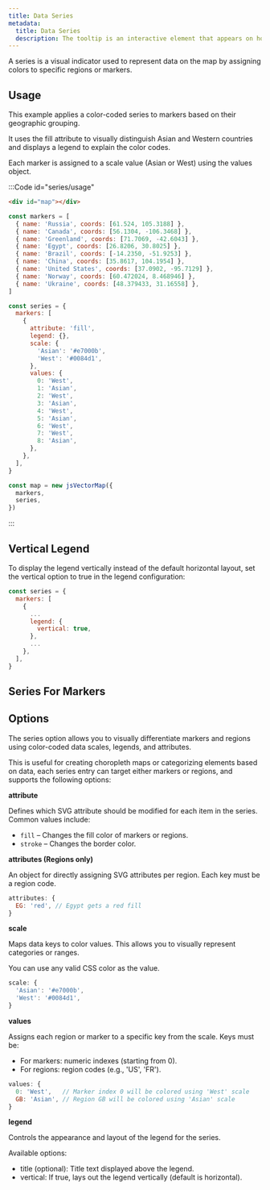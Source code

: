 ```yaml
---
title: Data Series
metadata:
  title: Data Series
  description: The tooltip is an interactive element that appears on hover, showing contextual information about a marker or region on the map.
---
```


A series is a visual indicator used to represent data on the map by assigning colors to specific regions or markers.

## Usage

This example applies a color-coded series to markers based on their geographic grouping.

It uses the fill attribute to visually distinguish Asian and Western countries and displays a legend to explain the color codes.

Each marker is assigned to a scale value (Asian or West) using the values object.

:::Code id="series/usage"

```html [index.html]
<div id="map"></div>
```

```js [app.js]
const markers = [
  { name: 'Russia', coords: [61.524, 105.3188] },
  { name: 'Canada', coords: [56.1304, -106.3468] },
  { name: 'Greenland', coords: [71.7069, -42.6043] },
  { name: 'Egypt', coords: [26.8206, 30.8025] },
  { name: 'Brazil', coords: [-14.2350, -51.9253] },
  { name: 'China', coords: [35.8617, 104.1954] },
  { name: 'United States', coords: [37.0902, -95.7129] },
  { name: 'Norway', coords: [60.472024, 8.468946] },
  { name: 'Ukraine', coords: [48.379433, 31.16558] },
]

const series = {
  markers: [
    {
      attribute: 'fill',
      legend: {},
      scale: {
        'Asian': '#e7000b',
        'West': '#0084d1',
      },
      values: {
        0: 'West',
        1: 'Asian',
        2: 'West',
        3: 'Asian',
        4: 'West',
        5: 'Asian',
        6: 'West',
        7: 'West',
        8: 'Asian',
      },
    },
  ],
}

const map = new jsVectorMap({
  markers,
  series,
})
```

:::

## Vertical Legend

To display the legend vertically instead of the default horizontal layout, set the vertical option to true in the legend configuration:

```js
const series = {
  markers: [
    {
      ...
      legend: {
        vertical: true,
      },
      ...
    },
  ],
}
```

## Series For Markers


## Options

The series option allows you to visually differentiate markers and regions using color-coded data scales, legends, and attributes.

This is useful for creating choropleth maps or categorizing elements based on data, each series entry can target either markers or regions, and supports the following options:

**attribute**

Defines which SVG attribute should be modified for each item in the series. Common values include:

- `fill` – Changes the fill color of markers or regions.
- `stroke` – Changes the border color.

**attributes (Regions only)**

An object for directly assigning SVG attributes per region. Each key must be a region code.

```js
attributes: {
  EG: 'red', // Egypt gets a red fill
}
```

**scale**

Maps data keys to color values. This allows you to visually represent categories or ranges.

You can use any valid CSS color as the value.

```js
scale: {
  'Asian': '#e7000b',
  'West': '#0084d1',
}
```

**values**

Assigns each region or marker to a specific key from the scale. Keys must be:

- For markers: numeric indexes (starting from 0).
- For regions: region codes (e.g., 'US', 'FR').

```js
values: {
  0: 'West',   // Marker index 0 will be colored using 'West' scale
  GB: 'Asian', // Region GB will be colored using 'Asian' scale
}
```

**legend**

Controls the appearance and layout of the legend for the series.

Available options:

- title (optional): Title text displayed above the legend.
- vertical: If true, lays out the legend vertically (default is horizontal).
